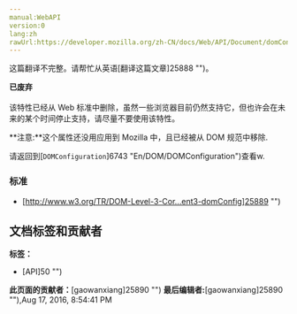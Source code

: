 ```yaml
---
manual:WebAPI
version:0
lang:zh
rawUrl:https://developer.mozilla.org/zh-CN/docs/Web/API/Document/domConfig
---
```




这篇翻译不完整。请帮忙从英语[翻译这篇文章]25888 "")。






**已废弃**<br></br>该特性已经从 Web 标准中删除，虽然一些浏览器目前仍然支持它，但也许会在未来的某个时间停止支持，请尽量不要使用该特性。


**注意:**这个属性还没用应用到 Mozilla 中，且已经被从 DOM 规范中移除.


请返回到[`DOMConfiguration`]6743 "En/DOM/DOMConfiguration")查看w.


### **标准**<a name="标准"></a>

* [http://www.w3.org/TR/DOM-Level-3-Cor...ent3-domConfig]25889 "")



## 文档标签和贡献者
**标签：**
* [API]50 "")

**此页面的贡献者：**[gaowanxiang]25890 "")
**最后编辑者:**[gaowanxiang]25890 ""),<time>Aug 17, 2016, 8:54:41 PM</time>


